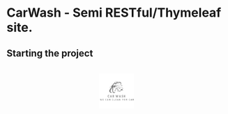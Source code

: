 
# CarWash - Semi RESTful/Thymeleaf site.

## Starting the project
<br />
<div align="center">
  <a href="https://github.com/othneildrew/Best-README-Template">
    <img src="src/main/resources/static/images/logo.png" alt="Logo" width="80" height="80">
  </a>
</div>
